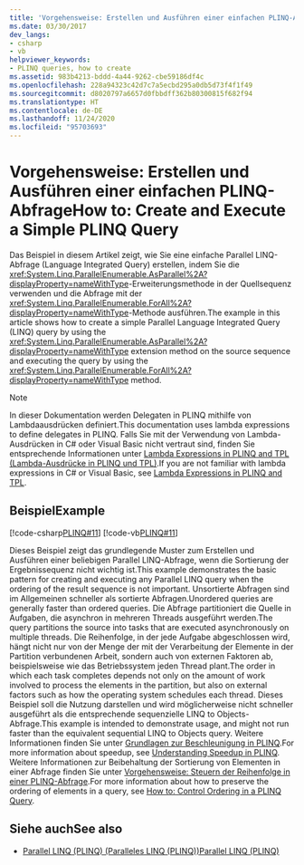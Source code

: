 ```yaml
---
title: 'Vorgehensweise: Erstellen und Ausführen einer einfachen PLINQ-Abfrage'
ms.date: 03/30/2017
dev_langs:
- csharp
- vb
helpviewer_keywords:
- PLINQ queries, how to create
ms.assetid: 983b4213-bddd-4a44-9262-cbe59186df4c
ms.openlocfilehash: 228a94323c42d7c7a5ecbd295a0db5d73f4f1f49
ms.sourcegitcommit: d8020797a6657d0fbbdff362b80300815f682f94
ms.translationtype: HT
ms.contentlocale: de-DE
ms.lasthandoff: 11/24/2020
ms.locfileid: "95703693"
---
```

# <a name="how-to-create-and-execute-a-simple-plinq-query"></a><span data-ttu-id="c4107-102">Vorgehensweise: Erstellen und Ausführen einer einfachen PLINQ-Abfrage</span><span class="sxs-lookup"><span data-stu-id="c4107-102">How to: Create and Execute a Simple PLINQ Query</span></span>

<span data-ttu-id="c4107-103">Das Beispiel in diesem Artikel zeigt, wie Sie eine einfache Parallel LINQ-Abfrage (Language Integrated Query) erstellen, indem Sie die <xref:System.Linq.ParallelEnumerable.AsParallel%2A?displayProperty=nameWithType>-Erweiterungsmethode in der Quellsequenz verwenden und die Abfrage mit der <xref:System.Linq.ParallelEnumerable.ForAll%2A?displayProperty=nameWithType>-Methode ausführen.</span><span class="sxs-lookup"><span data-stu-id="c4107-103">The example in this article shows how to create a simple Parallel Language Integrated Query (LINQ) query by using the <xref:System.Linq.ParallelEnumerable.AsParallel%2A?displayProperty=nameWithType> extension method on the source sequence and executing the query by using the <xref:System.Linq.ParallelEnumerable.ForAll%2A?displayProperty=nameWithType> method.</span></span>  
  
> [!NOTE]
> <span data-ttu-id="c4107-104">In dieser Dokumentation werden Delegaten in PLINQ mithilfe von Lambdaausdrücken definiert.</span><span class="sxs-lookup"><span data-stu-id="c4107-104">This documentation uses lambda expressions to define delegates in PLINQ.</span></span> <span data-ttu-id="c4107-105">Falls Sie mit der Verwendung von Lambda-Ausdrücken in C# oder Visual Basic nicht vertraut sind, finden Sie entsprechende Informationen unter [Lambda Expressions in PLINQ and TPL (Lambda-Ausdrücke in PLINQ und TPL)](lambda-expressions-in-plinq-and-tpl.md).</span><span class="sxs-lookup"><span data-stu-id="c4107-105">If you are not familiar with lambda expressions in C# or Visual Basic, see [Lambda Expressions in PLINQ and TPL](lambda-expressions-in-plinq-and-tpl.md).</span></span>  
  
## <a name="example"></a><span data-ttu-id="c4107-106">Beispiel</span><span class="sxs-lookup"><span data-stu-id="c4107-106">Example</span></span>  

 [!code-csharp[PLINQ#11](../../../samples/snippets/csharp/VS_Snippets_Misc/plinq/cs/create1.cs#11)]
 [!code-vb[PLINQ#11](../../../samples/snippets/visualbasic/VS_Snippets_Misc/plinq/vb/create1.vb#11)]  
  
 <span data-ttu-id="c4107-107">Dieses Beispiel zeigt das grundlegende Muster zum Erstellen und Ausführen einer beliebigen Parallel LINQ-Abfrage, wenn die Sortierung der Ergebnissequenz nicht wichtig ist.</span><span class="sxs-lookup"><span data-stu-id="c4107-107">This example demonstrates the basic pattern for creating and executing any Parallel LINQ query when the ordering of the result sequence is not important.</span></span> <span data-ttu-id="c4107-108">Unsortierte Abfragen sind im Allgemeinen schneller als sortierte Abfragen.</span><span class="sxs-lookup"><span data-stu-id="c4107-108">Unordered queries are generally faster than ordered queries.</span></span> <span data-ttu-id="c4107-109">Die Abfrage partitioniert die Quelle in Aufgaben, die asynchron in mehreren Threads ausgeführt werden.</span><span class="sxs-lookup"><span data-stu-id="c4107-109">The query partitions the source into tasks that are executed asynchronously on multiple threads.</span></span> <span data-ttu-id="c4107-110">Die Reihenfolge, in der jede Aufgabe abgeschlossen wird, hängt nicht nur von der Menge der mit der Verarbeitung der Elemente in der Partition verbundenen Arbeit, sondern auch von externen Faktoren ab, beispielsweise wie das Betriebssystem jeden Thread plant.</span><span class="sxs-lookup"><span data-stu-id="c4107-110">The order in which each task completes depends not only on the amount of work involved to process the elements in the partition, but also on external factors such as how the operating system schedules each thread.</span></span> <span data-ttu-id="c4107-111">Dieses Beispiel soll die Nutzung darstellen und wird möglicherweise nicht schneller ausgeführt als die entsprechende sequenzielle LINQ to Objects-Abfrage.</span><span class="sxs-lookup"><span data-stu-id="c4107-111">This example is intended to demonstrate usage, and might not run faster than the equivalent sequential LINQ to Objects query.</span></span> <span data-ttu-id="c4107-112">Weitere Informationen finden Sie unter [Grundlagen zur Beschleunigung in PLINQ](understanding-speedup-in-plinq.md).</span><span class="sxs-lookup"><span data-stu-id="c4107-112">For more information about speedup, see [Understanding Speedup in PLINQ](understanding-speedup-in-plinq.md).</span></span> <span data-ttu-id="c4107-113">Weitere Informationen zur Beibehaltung der Sortierung von Elementen in einer Abfrage finden Sie unter [Vorgehensweise: Steuern der Reihenfolge in einer PLINQ-Abfrage](how-to-control-ordering-in-a-plinq-query.md).</span><span class="sxs-lookup"><span data-stu-id="c4107-113">For more information about how to preserve the ordering of elements in a query, see [How to: Control Ordering in a PLINQ Query](how-to-control-ordering-in-a-plinq-query.md).</span></span>  
  
## <a name="see-also"></a><span data-ttu-id="c4107-114">Siehe auch</span><span class="sxs-lookup"><span data-stu-id="c4107-114">See also</span></span>

- [<span data-ttu-id="c4107-115">Parallel LINQ (PLINQ) (Paralleles LINQ (PLINQ))</span><span class="sxs-lookup"><span data-stu-id="c4107-115">Parallel LINQ (PLINQ)</span></span>](introduction-to-plinq.md)
